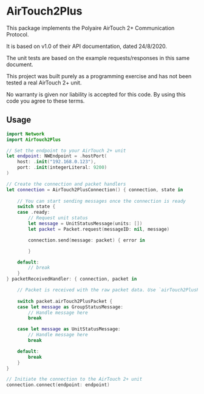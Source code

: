 # AirTouch2Plus

This package implements the Polyaire AirTouch 2+ Communication Protocol.

It is based on v1.0 of their API documentation, dated 24/8/2020.

The unit tests are based on the example requests/responses in this same document.

This project was built purely as a programming exercise and has not been tested a real AirTouch 2+ unit.

No warranty is given nor liability is accepted for this code. By using this code you agree to these terms.

## Usage

```swift
import Network
import AirTouch2Plus

// Set the endpoint to your AirTouch 2+ unit
let endpoint: NWEndpoint = .hostPort(
    host: .init("192.168.0.123"),
    port: .init(integerLiteral: 9200)
) 

// Create the connection and packet handlers
let connection = AirTouch2PlusConnection() { connection, state in
    
    // You can start sending messages once the connection is ready
    switch state {
    case .ready:
        // Request unit status
        let message = UnitStatusMessage(units: [])
        let packet = Packet.request(messageID: nil, message)

        connection.send(message: packet) { error in

        }

    default:
        // break
    }
} packetReceivedHandler: { connection, packet in

    // Packet is received with the raw packet data. Use `airTouch2PlusPacket` to make it more usful
    
    switch packet.airTouch2PlusPacket {
    case let message as GroupStatusMessage:
        // Handle message here
        break

    case let message as UnitStatusMessage:
        // Handle message here
        break

    default:
        break
    }
}

// Initiate the connection to the AirTouch 2+ unit
connection.connect(endpoint: endpoint)
```
